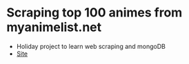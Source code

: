# Scraping top 100 animes from myanimelist.net
- Holiday project to learn web scraping and mongoDB
- [Site](https://myanimelist.net/topanime.php)

